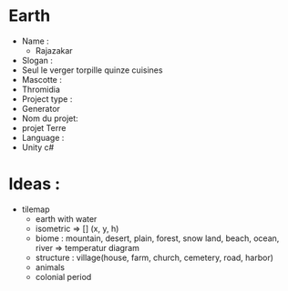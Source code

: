 # Earth

* Name :
  * Rajazakar
* Slogan :
 * Seul le verger torpille quinze cuisines
* Mascotte :
 * Thromidia
* Project type : 
 * Generator
* Nom du projet: 
 * projet Terre
* Language :
 * Unity c#

# Ideas :
* tilemap
  * earth with water
  * isometric => [] (x, y, h)
  * biome : mountain, desert, plain, forest, snow land, beach, ocean, river => temperatur diagram
  * structure : village(house, farm, church, cemetery, road, harbor)
  * animals
  * colonial period


